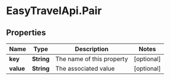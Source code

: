 # EasyTravelApi.Pair

## Properties
Name | Type | Description | Notes
------------ | ------------- | ------------- | -------------
**key** | **String** | The name of this property | [optional] 
**value** | **String** | The associated value | [optional] 


